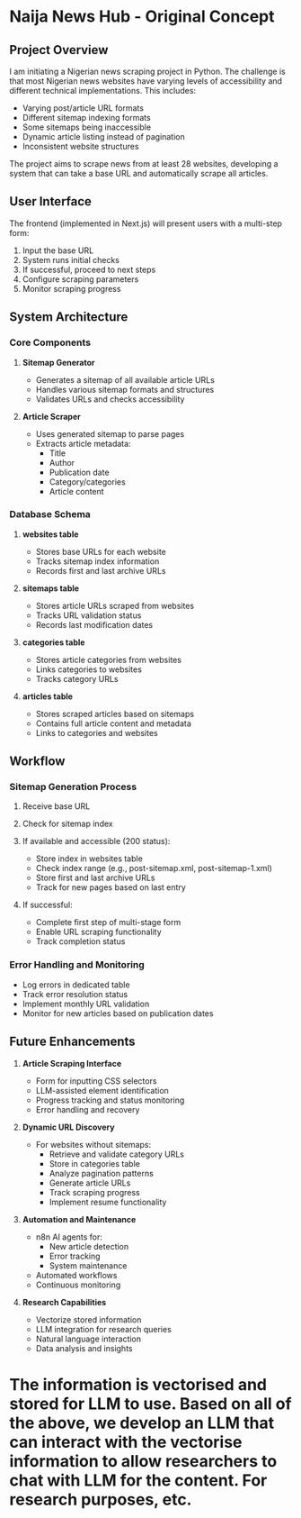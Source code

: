 # Naija News Hub - Original Concept

## Project Overview

I am initiating a Nigerian news scraping project in Python. The challenge is that most Nigerian news websites have varying levels of accessibility and different technical implementations. This includes:

- Varying post/article URL formats
- Different sitemap indexing formats
- Some sitemaps being inaccessible
- Dynamic article listing instead of pagination
- Inconsistent website structures

The project aims to scrape news from at least 28 websites, developing a system that can take a base URL and automatically scrape all articles.

## User Interface

The frontend (implemented in Next.js) will present users with a multi-step form:
1. Input the base URL
2. System runs initial checks
3. If successful, proceed to next steps
4. Configure scraping parameters
5. Monitor scraping progress

## System Architecture

### Core Components

1. **Sitemap Generator**
   - Generates a sitemap of all available article URLs
   - Handles various sitemap formats and structures
   - Validates URLs and checks accessibility

2. **Article Scraper**
   - Uses generated sitemap to parse pages
   - Extracts article metadata:
     - Title
     - Author
     - Publication date
     - Category/categories
     - Article content

### Database Schema

1. **websites table**
   - Stores base URLs for each website
   - Tracks sitemap index information
   - Records first and last archive URLs

2. **sitemaps table**
   - Stores article URLs scraped from websites
   - Tracks URL validation status
   - Records last modification dates

3. **categories table**
   - Stores article categories from websites
   - Links categories to websites
   - Tracks category URLs

4. **articles table**
   - Stores scraped articles based on sitemaps
   - Contains full article content and metadata
   - Links to categories and websites

## Workflow

### Sitemap Generation Process

1. Receive base URL
2. Check for sitemap index
3. If available and accessible (200 status):
   - Store index in websites table
   - Check index range (e.g., post-sitemap.xml, post-sitemap-1.xml)
   - Store first and last archive URLs
   - Track for new pages based on last entry

4. If successful:
   - Complete first step of multi-stage form
   - Enable URL scraping functionality
   - Track completion status

### Error Handling and Monitoring

- Log errors in dedicated table
- Track error resolution status
- Implement monthly URL validation
- Monitor for new articles based on publication dates

## Future Enhancements

1. **Article Scraping Interface**
   - Form for inputting CSS selectors
   - LLM-assisted element identification
   - Progress tracking and status monitoring
   - Error handling and recovery

2. **Dynamic URL Discovery**
   - For websites without sitemaps:
     - Retrieve and validate category URLs
     - Store in categories table
     - Analyze pagination patterns
     - Generate article URLs
     - Track scraping progress
     - Implement resume functionality

3. **Automation and Maintenance**
   - n8n AI agents for:
     - New article detection
     - Error tracking
     - System maintenance
   - Automated workflows
   - Continuous monitoring

4. **Research Capabilities**
   - Vectorize stored information
   - LLM integration for research queries
   - Natural language interaction
   - Data analysis and insights

# The information is vectorised and stored for LLM to use. Based on all of the above, we develop an LLM that can interact with the vectorise information to allow researchers to chat with LLM for the content. For research purposes, etc. 
